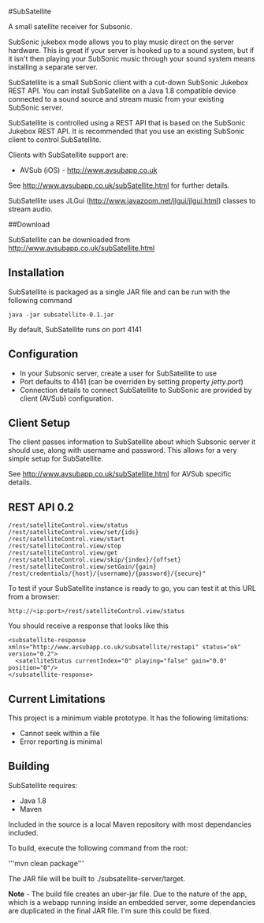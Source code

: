 #SubSatellite 

A small satellite receiver for Subsonic.  

SubSonic jukebox mode allows you to play music direct on the server hardware.  This is great if your server is hooked up to a sound system, but if it isn't then playing your SubSonic music through your sound system means installing a separate server.

SubSatellite is a small SubSonic client with a cut-down SubSonic Jukebox REST API.  You can install SubSatellite on a Java 1.8 compatible device connected to a sound source and stream music from your existing SubSonic server. 

SubSatellite is controlled using a REST API that is based on the SubSonic Jukebox REST API.  It is recommended that you use an existing SubSonic client to control SubSatellite.

Clients with SubSatellite support are:

* AVSub (iOS) - http://www.avsubapp.co.uk

See http://www.avsubapp.co.uk/subSatellite.html for further details.

SubSatellite uses JLGui (http://www.javazoom.net/jlgui/jlgui.html) classes to stream audio.

##Download

SubSatellite can be downloaded from http://www.avsubapp.co.uk/subSatellite.html 

## Installation

SubSatellite is packaged as a single JAR file and can be run with the following command

```java -jar subsatellite-0.1.jar```

By default, SubSatellite runs on port 4141

## Configuration

* In your Subsonic server, create a user for SubSatellite to use
* Port defaults to 4141 (can be overriden by setting property *jetty.port*)
* Connection details to connect SubSatellite to SubSonic are provided by client (AVSub) configuration.

## Client Setup

The client passes information to SubSatellite about which Subsonic server it should use, along with username and password.  This allows for a very simple setup for SubSatellite.

See http://www.avsubapp.co.uk/subSatellite.html for AVSub specific details.

## REST API 0.2

```
/rest/satelliteControl.view/status
/rest/satelliteControl.view/set/{ids}
/rest/satelliteControl.view/start
/rest/satelliteControl.view/stop
/rest/satelliteControl.view/get
/rest/satelliteControl.view/skip/{index}/{offset}
/rest/satelliteControl.view/setGain/{gain}
/rest/credentials/{host}/{username}/{password}/{secure}"
```

To test if your SubSatellite instance is ready to go, you can test it at this URL from a browser:

```
http://<ip:port>/rest/satelliteControl.view/status
```

You should receive a response that looks like this

```
<subsatellite-response xmlns="http://www.avsubapp.co.uk/subsatellite/restapi" status="ok" version="0.2">
  <satelliteStatus currentIndex="0" playing="false" gain="0.0" position="0"/>
</subsatellite-response>
```

## Current Limitations

This project is a minimum viable prototype.  It has the following limitations:

* Cannot seek within a file
* Error reporting is minimal

## Building

SubSatellite requires:

* Java 1.8
* Maven

Included in the source is a local Maven repository with most dependancies included.

To build, execute the following command from the root:

'''mvn clean package'''

The JAR file will be built to ./subsatellite-server/target.

**Note** - The build file creates an uber-jar file.  Due to the nature of the app, which is a webapp running inside an embedded server, some dependancies are duplicated in the final JAR file.  I'm sure this could be fixed.



